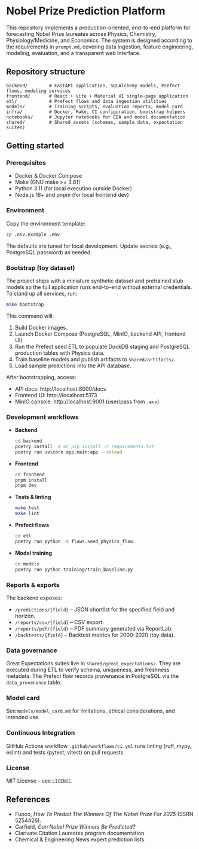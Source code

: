 # Nobel Prize Prediction Platform

This repository implements a production-oriented, end-to-end platform for forecasting Nobel Prize laureates across Physics, Chemistry, Physiology/Medicine, and Economics. The system is designed according to the requirements in `prompt.md`, covering data ingestion, feature engineering, modeling, evaluation, and a transparent web interface.

## Repository structure

```
backend/        # FastAPI application, SQLAlchemy models, Prefect flows, modeling services
frontend/       # React + Vite + Material UI single-page application
etl/            # Prefect flows and data ingestion utilities
models/         # Training scripts, evaluation reports, model card
infra/          # Docker, Make, CI configuration, bootstrap helpers
notebooks/      # Jupyter notebooks for EDA and model documentation
shared/         # Shared assets (schemas, sample data, expectation suites)
```

## Getting started

### Prerequisites

- Docker & Docker Compose
- Make (GNU make >= 3.81)
- Python 3.11 (for local execution outside Docker)
- Node.js 18+ and pnpm (for local frontend dev)

### Environment

Copy the environment template:

```bash
cp .env.example .env
```

The defaults are tuned for local development. Update secrets (e.g., PostgreSQL password) as needed.

### Bootstrap (toy dataset)

The project ships with a miniature synthetic dataset and pretrained stub models so the full application runs end-to-end without external credentials. To stand up all services, run:

```bash
make bootstrap
```

This command will:

1. Build Docker images.
2. Launch Docker Compose (PostgreSQL, MinIO, backend API, frontend UI).
3. Run the Prefect seed ETL to populate DuckDB staging and PostgreSQL production tables with Physics data.
4. Train baseline models and publish artifacts to `shared/artifacts/`.
5. Load sample predictions into the API database.

After bootstrapping, access:

- API docs: http://localhost:8000/docs
- Frontend UI: http://localhost:5173
- MinIO console: http://localhost:9001 (user/pass from `.env`)

### Development workflows

- **Backend**
  ```bash
  cd backend
  poetry install  # or pip install -r requirements.txt
  poetry run uvicorn app.main:app --reload
  ```

- **Frontend**
  ```bash
  cd frontend
  pnpm install
  pnpm dev
  ```

- **Tests & linting**
  ```bash
  make test
  make lint
  ```

- **Prefect flows**
  ```bash
  cd etl
  poetry run python -m flows.seed_physics_flow
  ```

- **Model training**
  ```bash
  cd models
  poetry run python training/train_baseline.py
  ```

### Reports & exports

The backend exposes:

- `/predictions/{field}` – JSON shortlist for the specified field and horizon.
- `/reports/csv/{field}` – CSV export.
- `/reports/pdf/{field}` – PDF summary generated via ReportLab.
- `/backtests/{field}` – Backtest metrics for 2000-2020 (toy data).

### Data governance

Great Expectations suites live in `shared/great_expectations/`. They are executed during ETL to verify schema, uniqueness, and freshness metadata. The Prefect flow records provenance in PostgreSQL via the `data_provenance` table.

### Model card

See `models/model_card.md` for limitations, ethical considerations, and intended use.

### Continuous Integration

GitHub Actions workflow `.github/workflows/ci.yml` runs linting (ruff, mypy, eslint) and tests (pytest, vitest) on pull requests.

### License

MIT License – see `LICENSE`.

## References

- Fuoco, *How To Predict The Winners Of The Nobel Prize For 2025* (SSRN 5254426).
- Garfield, *Can Nobel Prize Winners Be Predicted?*
- Clarivate Citation Laureates program documentation.
- Chemical & Engineering News expert prediction lists.

